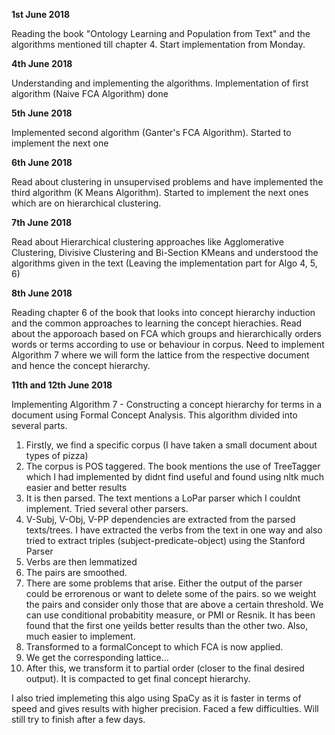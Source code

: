 **1st June 2018**

Reading the book "Ontology Learning and Population from Text" and the algorithms mentioned till chapter 4.
Start implementation from Monday.

**4th June 2018**

Understanding and implementing the algorithms. Implementation of first algorithm (Naive FCA Algorithm) done

**5th June 2018**

Implemented second algorithm (Ganter's FCA Algorithm). Started to implement the next one

**6th June 2018**

Read about clustering in unsupervised problems and have implemented the third algorithm (K Means Algorithm). Started to implement the next ones which are on hierarchical clustering.

**7th June 2018**

Read about Hierarchical clustering approaches like Agglomerative Clustering, Divisive Clustering and Bi-Section KMeans and understood the algorithms given in the text (Leaving the implementation part for Algo 4, 5, 6) 

**8th June 2018**

Reading chapter 6 of the book that looks into concept hierarchy induction and the common approaches to learning the concept hierachies.
Read about the apporoach based on FCA which groups and hierarchically orders words or terms according to use or behaviour in corpus. Need to implement Algorithm 7 where we will form the lattice from the respective document and hence the concept hierarchy. 

**11th and 12th June 2018**

Implementing Algorithm 7 - Constructing a concept hierarchy for terms in a document using Formal Concept Analysis. 
This algorithm divided into several parts. 
1. Firstly, we find a specific corpus (I have taken a small document about types of pizza)
2. The corpus is POS taggered. The book mentions the use of TreeTagger which I had implemented by didnt find useful and found using nltk much easier and better results
3. It is then parsed. The text mentions a LoPar parser which I couldnt implement. Tried several other parsers. 
4. V-Subj, V-Obj, V-PP dependencies are extracted from the parsed texts/trees. I have extracted the verbs from the text in one way and also tried to extract triples (subject-predicate-object) using the Stanford Parser
5. Verbs are then lemmatized
6. The pairs are smoothed. 
7. There are some problems that arise. Either the output of the parser could be errorenous or want to delete some of the pairs. so we weight the pairs and consider only those that are above a certain threshold. We can use conditional probabitity measure, or PMI or Resnik. It has been found that the first one yeilds better results than the other two. Also, much easier to implement. 
8. Transformed to a formalConcept to which FCA is now applied. 
9. We get the corresponding lattice...
10. After this, we transform it to partial order (closer to the final desired output). It is compacted to get final concept hierarchy. 

I also tried implemeting this algo using SpaCy as it is faster in terms of speed and gives results with higher precision. Faced a few difficulties. Will still try to finish after a few days. 
